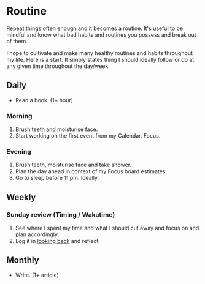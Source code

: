 # Routine
Repeat things often enough and it becomes a routine. It's useful to be mindful and know what bad habits and routines you possess and break out of them.

I hope to cultivate and make many healthy routines and habits throughout my life. Here is a start. It simply states thing I should ideally follow or do at any given time throughout the day/week.

## Daily
- Read a book. (1+ hour)

### Morning
1. Brush teeth and moisturise face.
2. Start working on the first event from my Calendar. Focus.

### Evening
1. Brush teeth, moisturise face and take shower.
2. Plan the day ahead in context of my Focus board estimates.
3. Go to sleep before 11 pm. Ideally.

## Weekly
### Sunday review (Timing / Wakatime)
1. See where I spent my time and what I should cut away and focus on and plan accordingly.
2. Log it in [looking back](../looking-back/looking-back.md) and reflect.

## Monthly
- Write. (1+ article)